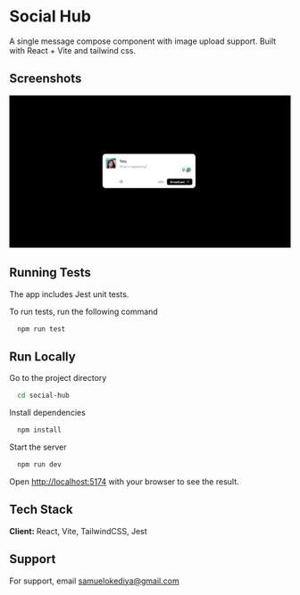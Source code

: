
# Social Hub

A single message compose component with image upload support. Built with React + Vite and tailwind css.


## Screenshots

![App Screenshot](https://github.com/Sammie03/social_hub/blob/main/src/assets/social_hub.png)


## Running Tests

The app includes Jest unit tests.

To run tests, run the following command

```bash
  npm run test
```


## Run Locally

Go to the project directory

```bash
  cd social-hub
```

Install dependencies

```bash
  npm install
```

Start the server

```bash
  npm run dev
```

Open [http://localhost:5174](http://localhost:5174) with your browser to see the result.
## Tech Stack

**Client:** React, Vite, TailwindCSS, Jest



## Support

For support, email samuelokediya@gmail.com

